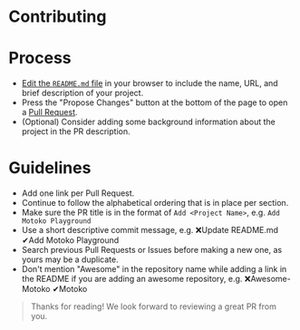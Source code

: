 # Contributing

# Process

- [Edit the `README.md` file](https://github.com/dfinity/awesome-internet-computer/edit/main/README.md) in your browser to include the name, URL, and brief description of your project.
- Press the "Propose Changes" button at the bottom of the page to open a [Pull Request](https://github.com/dfinity/awesome-internet-computer/pulls). 
- (Optional) Consider adding some background information about the project in the PR description.

# Guidelines

- Add one link per Pull Request.
- Continue to follow the alphabetical ordering that is in place per section.
- Make sure the PR title is in the format of `Add <Project Name>`, e.g. `Add Motoko Playground`
- Use a short descriptive commit message, e.g. ❌Update README.md ✔Add Motoko Playground
- Search previous Pull Requests or Issues before making a new one, as yours may be a duplicate.
- Don't mention "Awesome" in the repository name while adding a link in the README if you are adding an awesome repository, e.g. ❌Awesome-Motoko  ✔Motoko

> Thanks for reading! We look forward to reviewing a great PR from you.
